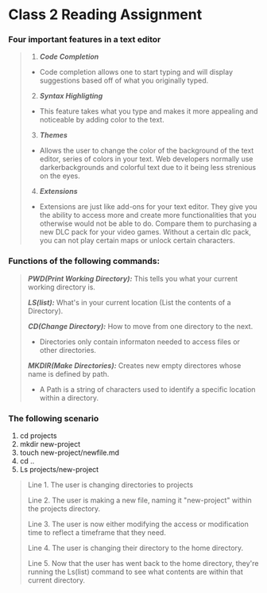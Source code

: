 # Class 2 Reading Assignment
### Four important features in a text editor
> 1. ***Code Completion***
>   - Code completion allows one to start typing and will display suggestions based off of what you originally typed.
> 2. ***Syntax Highligting***
>   - This feature takes what you type and makes it more appealing and noticeable by adding color to the text.
> 3. ***Themes***
>   * Allows the user to change the color of the background of the text editor, series of colors in your text. Web developers normally use darkerbackgrounds and colorful text due to it being less strenious on the eyes.
> 4. ***Extensions***
>   * Extensions are just like add-ons for your text editor. They give you the ability to access more and create more functionalities that you otherwise would not be able to do. Compare them to purchasing a new DLC pack for your video games. Without a certain dlc pack, you can not play certain maps or unlock certain characters. 

### Functions of the following commands:
> ***PWD(Print Working Directory):*** This tells you what your current working directory is.
> 
> ***LS(list):*** What's in your current location (List the contents of a Directory).
> 
> ***CD(Change Directory):*** How to move from one directory to the next.  
>   * Directories only contain informaton needed to access files or other directories.
>   
>   ***MKDIR(Make Directories):*** Creates new empty directores whose name is defined by path.
>   * A Path is a string of characters used to identify a specific location within a directory.

### The following scenario ###
 1. cd projects
 2. mkdir new-project
 3. touch new-project/newfile.md
 4. cd ..
 5. Ls projects/new-project

> Line 1. The user is changing directories to projects
> 
> Line 2. The user is making a new file, naming it "new-project" within the projects directory.
> 
> Line 3. The user is now either modifying the access or modification time to reflect a timeframe that they need.
> 
> Line 4. The user is changing their directory to the home directory.
> 
> Line 5. Now that the user has went back to the home directory, they're running the Ls(list) command to see what contents are within that current directory.

